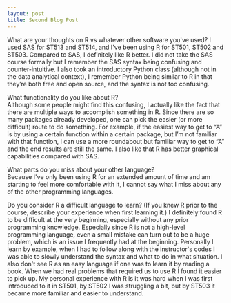 ```yaml
---
layout: post
title: Second Blog Post
---
```


What are your thoughts on R vs whatever other software you've used? 
I used SAS for ST513 and ST514, and I've been using R for ST501, ST502 and ST503. Compared to SAS, I definitely like R better. I did not take the SAS course formally but I remember the SAS syntax being confusing and counter-intuitive. I also took an introductory Python class (although not in the data analytical context), I remember Python being similar to R in that they’re both free and open source, and the syntax is not too confusing. 

What functionality do you like about R?  
Although some people might find this confusing, I actually like the fact that there are multiple ways to accomplish something in R. Since there are so many packages already developed, one can pick the easier (or more difficult) route to do something. For example, if the easiest way to get to “A” is by using a certain function within a certain package, but I’m not familiar with that function, I can use a more roundabout but familiar way to get to “A” and the end results are still the same. I also like that R has better graphical capabilities compared with SAS. 

What parts do you miss about your other language?  
Because I've only been using R for an extended amount of time and am starting to feel more comfortable with it, I cannot say what I miss about any of the other programming languages. 

Do you consider R a difficult language to learn? (If you knew R prior to the course, describe your experience when first learning it.)
I definitely found R to be difficult at the very beginning, especially without any prior programming knowledge. Especially since R is not a high-level programming language, even a small mistake can turn out to be a huge problem, which is an issue I frequently had at the beginning. Personally I learn by example, when I had to follow along with the instructor's codes I was able to slowly understand the syntax and what to do in what situation. I also don't see R as an easy language if one was to learn it by reading a book. When we had real problems that required us to use R I found it easier to pick up. My personal experience with R is it was hard when I was first introduced to it in ST501, by ST502 I was struggling a bit, but by ST503 it became more familiar and easier to understand. 

